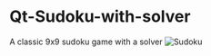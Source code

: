 # Qt-Sudoku-with-solver
A classic 9x9 sudoku game with a solver
![Sudoku](https://user-images.githubusercontent.com/91566624/179391721-f5198977-7914-499c-9f69-b6ee22dd9792.png)
